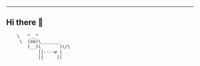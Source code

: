 

 ____
 Hi there 👋 
 ----
        \   ^__^
         \  (oo)\_______
            (__)\       )\/\
                ||----w |
                ||     ||


<!--
**seno-ark/seno-ark** is a ✨ _special_ ✨ repository because its `README.md` (this file) appears on your GitHub profile.

Here are some ideas to get you started:

- 🔭 I’m currently working on ...
- 🌱 I’m currently learning ...
- 👯 I’m looking to collaborate on ...
- 🤔 I’m looking for help with ...
- 💬 Ask me about ...
- 📫 How to reach me: ...
- 😄 Pronouns: ...
- ⚡ Fun fact: ...
-->
